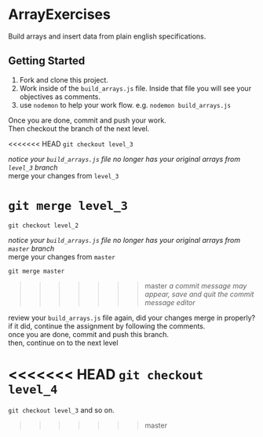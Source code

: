 # ArrayExercises
Build arrays and insert data from plain english specifications.

## Getting Started

1. Fork and clone this project.
2. Work inside of the `build_arrays.js` file. Inside that file you will see your objectives as comments.
3. use `nodemon` to help your work flow. e.g. `nodemon build_arrays.js`

Once you are done, commit and push your work.  
Then checkout the branch of the next level.  

<<<<<<< HEAD
`git checkout level_3`

_notice your `build_arrays.js` file no longer has your original arrays from `level_3` branch_  
merge your changes from `level_3`  

`git merge level_3`  
=======
`git checkout level_2`

_notice your `build_arrays.js` file no longer has your original arrays from `master` branch_  
merge your changes from `master`  

`git merge master`  
>>>>>>> master
_a commit message may appear, save and quit the commit message editor_  

review your `build_arrays.js` file again, did your changes merge in properly?  
if it did, continue the assignment by following the comments.  
once you are done, commit and push this branch.  
then, continue on to the next level  

<<<<<<< HEAD
`git checkout level_4`
=======
`git checkout level_3` and so on.
>>>>>>> master
